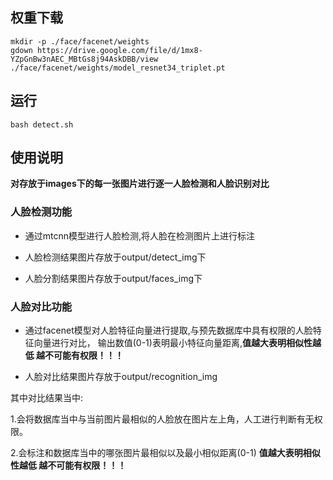## 权重下载
```
mkdir -p ./face/facenet/weights
gdown https://drive.google.com/file/d/1mx8-YZpGnBw3nAEC_MBtGs8j94AskDBB/view ./face/facenet/weights/model_resnet34_triplet.pt
```

## 运行
```
bash detect.sh
```
## 使用说明
**对存放于images下的每一张图片进行逐一人脸检测和人脸识别对比**

### 人脸检测功能

- 通过mtcnn模型进行人脸检测,将人脸在检测图片上进行标注

- 人脸检测结果图片存放于output/detect_img下

- 人脸分割结果图片存放于output/faces_img下

### 人脸对比功能

- 通过facenet模型对人脸特征向量进行提取,与预先数据库中具有权限的人脸特征向量进行对比，
输出数值(0-1)表明最小特征向量距离,**值越大表明相似性越低 越不可能有权限！！！**

- 人脸对比结果图片存放于output/recognition_img

其中对比结果当中:

1.会将数据库当中与当前图片最相似的人脸放在图片左上角，人工进行判断有无权限。

2.会标注和数据库当中的哪张图片最相似以及最小相似距离(0-1) **值越大表明相似性越低 越不可能有权限！！！**
